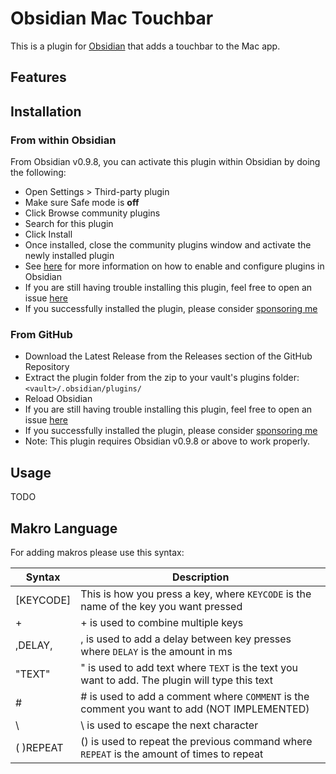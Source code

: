 # Obsidian Mac Touchbar

This is a plugin for [Obsidian](https://obsidian.md/) that adds a touchbar to the Mac app.



## Features



## Installation

### From within Obsidian

From Obsidian v0.9.8, you can activate this plugin within Obsidian by doing the following:

- Open Settings > Third-party plugin
- Make sure Safe mode is **off**
- Click Browse community plugins
- Search for this plugin
- Click Install
- Once installed, close the community plugins window and activate the newly installed plugin
- See [here](https://forum.obsidian.md/t/plugins-mini-faq/7737) for more information on how to enable and configure plugins in Obsidian
- If you are still having trouble installing this plugin, feel free to open an issue [here]()
- If you successfully installed the plugin, please consider [sponsoring me]()

### From GitHub

- Download the Latest Release from the Releases section of the GitHub Repository
- Extract the plugin folder from the zip to your vault's plugins folder: `<vault>/.obsidian/plugins/`
- Reload Obsidian
- If you are still having trouble installing this plugin, feel free to open an issue [here]()
- If you successfully installed the plugin, please consider [sponsoring me]()
- Note: This plugin requires Obsidian v0.9.8 or above to work properly.

## Usage

TODO


## Makro Language

For adding makros please use this syntax:

| Syntax    | Description                                                                                    |
|-----------|------------------------------------------------------------------------------------------------|
| [KEYCODE] | This is how you press a key, where `KEYCODE` is the name of the key you want pressed           |
| +         | + is used to combine multiple keys                                                             |
| ,DELAY,   | , is used to add a delay between key presses where `DELAY` is the amount in ms                 |
| "TEXT"    | " is used to add text where `TEXT` is the text you want to add. The plugin will type this text |
| #         | # is used to add a comment where `COMMENT` is the comment you want to add  (NOT IMPLEMENTED)   |
| \         | \ is used to escape the next character                                                        |
| ( )REPEAT | () is used to repeat the previous command where `REPEAT` is the amount of times to repeat      |
